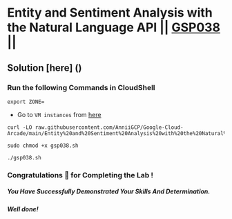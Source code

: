 # Entity and Sentiment Analysis with the Natural Language API || [GSP038](https://www.cloudskillsboost.google/focuses/1843?parent=catalog) ||

## Solution [here] ()

### Run the following Commands in CloudShell

```
export ZONE=
```

* Go to `VM instances` from [here](https://console.cloud.google.com/compute/instances?)

```
curl -LO raw.githubusercontent.com/AnniiGCP/Google-Cloud-Arcade/main/Entity%20and%20Sentiment%20Analysis%20with%20the%20Natural%20Language%20API/gsp038.sh

sudo chmod +x gsp038.sh

./gsp038.sh
```

### Congratulations 🎉 for Completing the Lab !

##### *You Have Successfully Demonstrated Your Skills And Determination.*

#### *Well done!*

 

 
